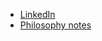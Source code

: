 - [LinkedIn](https://www.linkedin.com/in/alexandriathylane/)
- [Philosophy notes](https://www.alexandriathylane.com/philosophy)
